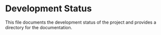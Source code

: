 # Development Status

This file documents the development status of the project and provides a directory for the documentation.